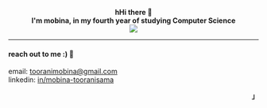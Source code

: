 <p align="left"><strong><samp></samp></strong></p>
  <div align="center">
      <b>
          hHi there 👋
          <br>
          I'm mobina, in my fourth year of studying Computer Science
      </b>
      <br>
        <image src="https://readme-typing-svg.herokuapp.com?font=Iosevka&size=16&color=6791c9&center=true&width=410&height=45&lines=third+year+computer+science+student+at+wlu.">
      <br>  
  </div>
  
<hr/>

#### reach out to me :) :electric_plug:
email: [tooranimobina@gmail.com](mailto:tooranimobina@gmail.com)  
linkedin: [in/mobina-tooranisama](https://linkedin.com/in/mobina-tooranisama)  

<p align="right"><strong><samp>」</samp></strong></p>
